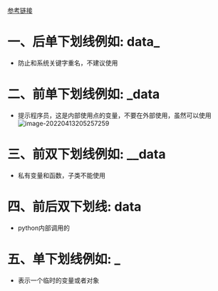 [参考链接](https://www.jb51.net/article/224874.htm)

# 一、后单下划线例如: data_

- 防止和系统关键字重名，不建议使用

# 二、前单下划线例如: _data

- 提示程序员，这是内部使用点的变量，不要在外部使用，虽然可以使用![image-20220413205257259](../../图片记录/image-20220413205257259.png)

#  三、前双下划线例如: __data

- 私有变量和函数，子类不能使用



# 四、前后双下划线: __data__

- python内部调用的



# 五、单下划线例如: _

- 表示一个临时的变量或者对象